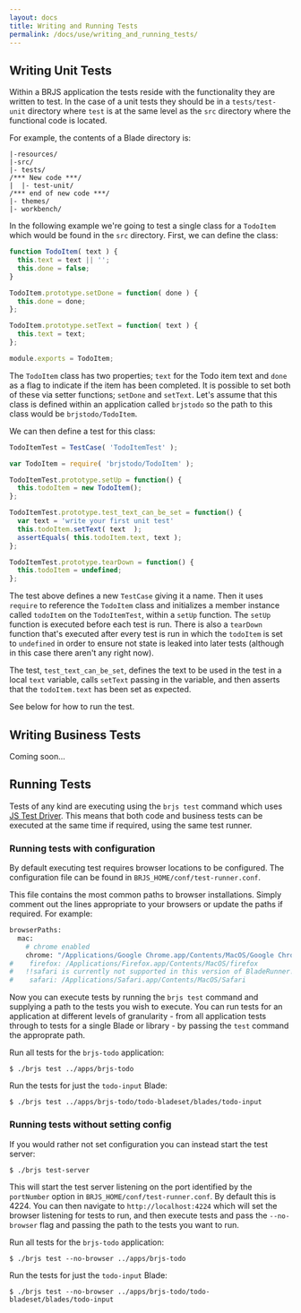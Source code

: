 ```yaml
---
layout: docs
title: Writing and Running Tests
permalink: /docs/use/writing_and_running_tests/
---
```


## Writing Unit Tests

Within a BRJS application the tests reside with the functionality they are written to test. In the case of a unit tests they should be in a `tests/test-unit` directory where `test` is at the same level as the `src` directory where the functional code is located.

For example, the contents of a Blade directory is:

```
|-resources/
|-src/
|- tests/
/*** New code ***/
|  |- test-unit/
/*** end of new code ***/
|- themes/
|- workbench/
```

In the following example we're going to test a single class for a `TodoItem` which would be found in the `src` directory. First, we can define the class:

``` javascript
function TodoItem( text ) {
  this.text = text || '';
  this.done = false;
}

TodoItem.prototype.setDone = function( done ) {
  this.done = done;
};

TodoItem.prototype.setText = function( text ) {
  this.text = text;
};

module.exports = TodoItem;
```

The `TodoItem` class has two properties; `text` for the Todo item text and `done` as a flag to indicate if the item has been completed. It is possible to set both of these via setter functions; `setDone` and `setText`. Let's assume that this class is defined within an application called `brjstodo` so the path to this class would be `brjstodo/TodoItem`.

We can then define a test for this class:

```javascript
TodoItemTest = TestCase( 'TodoItemTest' );

var TodoItem = require( 'brjstodo/TodoItem' );

TodoItemTest.prototype.setUp = function() {
  this.todoItem = new TodoItem();
};

TodoItemTest.prototype.test_text_can_be_set = function() {
  var text = 'write your first unit test'
  this.todoItem.setText( text  );
  assertEquals( this.todoItem.text, text );
};

TodoItemTest.prototype.tearDown = function() {
  this.todoItem = undefined;
};
```

The test above defines a new `TestCase` giving it a name. Then it uses `require` to reference the `TodoItem` class and initializes a member instance called `todoItem` on the `TodoItemTest`, within a `setUp` function. The `setUp` function is executed before each test is run. There is also a `tearDown` function that's executed after every test is run in which the `todoItem` is set to `undefined` in order to ensure not state is leaked into later tests (although in this case there aren't any right now).

The test, `test_text_can_be_set`, defines the text to be used in the test in a local `text` variable, calls `setText` passing in the variable, and then asserts that the `todoItem.text` has been set as expected.

See below for how to run the test.

## Writing Business Tests

<p class="doc-feedback alert alert-warning">
  Coming soon...
</p>

## Running Tests

Tests of any kind are executing using the `brjs test` command which uses [JS Test Driver](https://code.google.com/p/js-test-driver/). This means that both code and business tests can be executed at the same time if required, using the same test runner.

### Running tests with configuration

By default executing test requires browser locations to be configured. The configuration file can be found in `BRJS_HOME/conf/test-runner.conf`.

This file contains the most common paths to browser installations. Simply comment out the lines appropriate to your browsers or update the paths if required. For example:

```bash
browserPaths:
  mac:
    # chrome enabled
    chrome: "/Applications/Google Chrome.app/Contents/MacOS/Google Chrome" 
#    firefox: /Applications/Firefox.app/Contents/MacOS/firefox
#   !!safari is currently not supported in this version of BladeRunner!!
#    safari: /Applications/Safari.app/Contents/MacOS/Safari
```

Now you can execute tests by running the `brjs test` command and supplying a path to the tests you wish to execute. You can run tests for an application at different levels of granularity - from all application tests through to tests for a single Blade or library - by passing the `test` command the approprate path.

Run all tests for the `brjs-todo` application:

    $ ./brjs test ../apps/brjs-todo

Run the tests for just the `todo-input` Blade:

    $ ./brjs test ../apps/brjs-todo/todo-bladeset/blades/todo-input

### Running tests without setting config

If you would rather not set configuration you can instead start the test server:

    $ ./brjs test-server

This will start the test server listening on the port identified by the `portNumber` option in `BRJS_HOME/conf/test-runner.conf`. By default this is 4224. You can then navigate to `http://localhost:4224` which will set the browser listening for tests to run, and then execute tests and pass the `--no-browser` flag and passing the path to the tests you want to run.

Run all tests for the `brjs-todo` application:

    $ ./brjs test --no-browser ../apps/brjs-todo

Run the tests for just the `todo-input` Blade:

    $ ./brjs test --no-browser ../apps/brjs-todo/todo-bladeset/blades/todo-input

